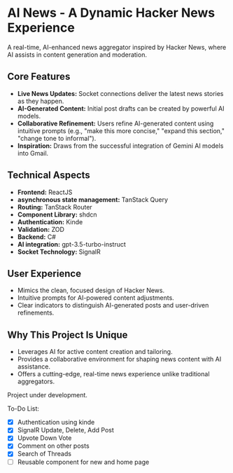 # AI News - A Dynamic Hacker News Experience

A real-time, AI-enhanced news aggregator inspired by Hacker News, where AI assists in content generation and moderation.

## Core Features

- **Live News Updates:** Socket connections deliver the latest news stories as they happen.
- **AI-Generated Content:** Initial post drafts can be created by powerful AI models.
- **Collaborative Refinement:** Users refine AI-generated content using intuitive prompts (e.g., "make this more concise," "expand this section," "change tone to informal").
- **Inspiration:** Draws from the successful integration of Gemini AI models into Gmail.

## Technical Aspects

- **Frontend:** ReactJS
- **asynchronous state management:** TanStack Query
- **Routing:** TanStack Router
- **Component Library:** shdcn
- **Authentication:** Kinde
- **Validation:** ZOD
- **Backend:** C#
- **AI integration:** gpt-3.5-turbo-instruct
- **Socket Technology:** SignalR

## User Experience

- Mimics the clean, focused design of Hacker News.
- Intuitive prompts for AI-powered content adjustments.
- Clear indicators to distinguish AI-generated posts and user-driven refinements.

## Why This Project Is Unique

- Leverages AI for active content creation and tailoring.
- Provides a collaborative environment for shaping news content with AI assistance.
- Offers a cutting-edge, real-time news experience unlike traditional aggregators.

Project under development.

To-Do List:

- [x] Authentication using kinde
- [x] SignalR Update, Delete, Add Post
- [x] Upvote Down Vote
- [x] Comment on other posts
- [x] Search of Threads
- [ ] Reusable component for new and home page
